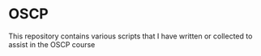 # OSCP


This repository contains various scripts that I have written or collected to assist in the OSCP course
